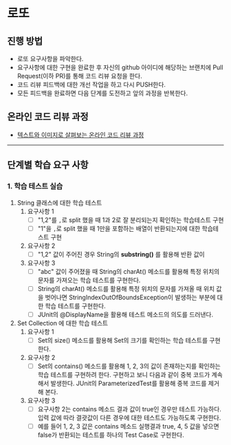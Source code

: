 # 로또

## 진행 방법

* 로또 요구사항을 파악한다.
* 요구사항에 대한 구현을 완료한 후 자신의 github 아이디에 해당하는 브랜치에 Pull Request(이하 PR)를 통해 코드 리뷰 요청을 한다.
* 코드 리뷰 피드백에 대한 개선 작업을 하고 다시 PUSH한다.
* 모든 피드백을 완료하면 다음 단계를 도전하고 앞의 과정을 반복한다.

## 온라인 코드 리뷰 과정

* [텍스트와 이미지로 살펴보는 온라인 코드 리뷰 과정](https://github.com/next-step/nextstep-docs/tree/master/codereview)

---

## 단계별 학습 요구 사항

### 1. 학습 테스트 실습

1. String 클래스에 대한 학습 테스트
    1. 요구사항 1
        - [ ] "1,2"를 `,`로 split 했을 때 1과 2로 잘 분리되는지 확인하는 학습테스트 구현
        - [ ] "1"을 `,`로 split 했을 때 1만을 포함하는 배열이 반환되는지에 대한 학습테스트 구현
    2. 요구사항 2
        - [ ] "1,2" 값이 주어진 경우 String의 **substring()** 를 활용해 반환 값이
    3. 요구사항 3
        - [ ] "abc" 값이 주어졌을 때 String의 charAt() 메소드를 활용해 특정 위치의 문자를 가져오는 학습 테스트를 구현한다.
        - [ ] String의 charAt() 메소드를 활용해 특정 위치의 문자를 가져올 때 위치 값을 벗어나면
          StringIndexOutOfBoundsException이 발생하는 부분에 대한 학습 테스트를 구현한다.
        - [ ] JUnit의 @DisplayName을 활용해 테스트 메소드의 의도를 드러낸다.
2. Set Collection 에 대한 학습 테스트
    1. 요구사항 1
        - [ ] Set의 size() 메소드를 활용해 Set의 크기를 확인하는 학습 테스트를 구현한다.
    2. 요구사항 2
        - [ ] Set의 contains() 메소드를 활용해 1, 2, 3의 값이 존재하는지를 확인하는 학습 테스트를 구현하려 한다.
          구현하고 보니 다음과 같이 중복 코드가 계속해서 발생한다.
          JUnit의 ParameterizedTest를 활용해 중복 코드를 제거해 본다.
    3. 요구사항 3
        - [ ] 요구사항 2는 contains 메소드 결과 값이 true인 경우만 테스트 가능하다.
          입력 값에 따라 결괏값이 다른 경우에 대한 테스트도 가능하도록 구현한다.
        - [ ] 예를 들어 1, 2, 3 값은 contains 메소드 실행결과 true, 4, 5 값을 넣으면 false가 반환되는 테스트를
          하나의 Test Case로 구현한다.
